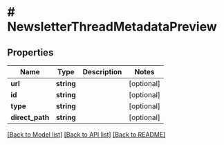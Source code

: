 # # NewsletterThreadMetadataPreview

## Properties

Name | Type | Description | Notes
------------ | ------------- | ------------- | -------------
**url** | **string** |  | [optional]
**id** | **string** |  | [optional]
**type** | **string** |  | [optional]
**direct_path** | **string** |  | [optional]

[[Back to Model list]](../../README.md#models) [[Back to API list]](../../README.md#endpoints) [[Back to README]](../../README.md)
